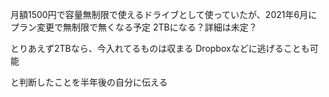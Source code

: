 
月額1500円で容量無制限で使えるドライブとして使っていたが、2021年6月にプラン変更で無制限で無くなる予定
2TBになる？詳細は未定？

とりあえず2TBなら、今入れてるものは収まる
Dropboxなどに逃げることも可能

と判断したことを半年後の自分に伝える
